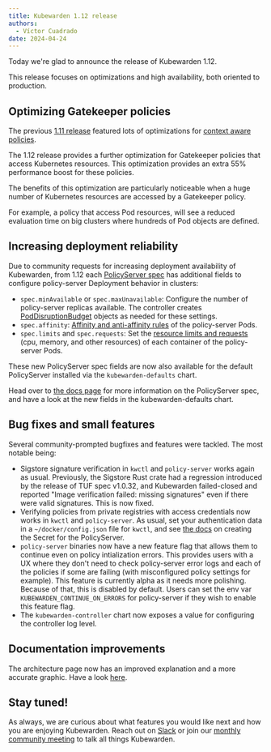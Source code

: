 ```yaml
---
title: Kubewarden 1.12 release
authors:
  - Víctor Cuadrado
date: 2024-04-24
---
```


Today we're glad to announce the release of Kubewarden 1.12.

This release focuses on optimizations and high availability, both oriented to
production.

## Optimizing Gatekeeper policies

The previous [1.11
release](https://www.kubewarden.io/blog/2024/03/kubewarden-1-11-release/)
featured lots of optimizations for
[context aware policies](https://docs.kubewarden.io/next/reference/spec/context-aware-policies).

The 1.12 release provides a further optimization for Gatekeeper policies that
access Kubernetes resources. This optimization provides an extra 55%
performance boost for these policies.

The benefits of this optimization are particularly noticeable when a huge number
of Kubernetes resources are accessed by a Gatekeeper policy.

For example, a policy that access Pod resources, will see a reduced evaluation time
on big clusters where hundreds of Pod objects are defined.


## Increasing deployment reliability

Due to community requests for increasing deployment availability of
Kubewarden, from 1.12 each [PolicyServer
spec](https://docs.kubewarden.io/next/reference/CRDs#policyserverspec) has
additional fields to configure policy-server Deployment behavior in clusters:

- `spec.minAvailable` or `spec.maxUnavailable`: Configure the number of
  policy-server replicas available. The controller creates
  [PodDisruptionBudget](https://kubernetes.io/docs/concepts/workloads/pods/disruptions/#pod-disruption-budgets) objects as needed for these settings.
- `spec.affinity`: [Affinity and anti-affinity rules](https://kubernetes.io/docs/concepts/scheduling-eviction/assign-pod-node/#affinity-and-anti-affinity) of the policy-server Pods.
- `spec.limits` and `spec.requests`: Set the [resource limits and requests](https://kubernetes.io/docs/concepts/configuration/manage-resources-containers/#resource-requests-and-limits-of-pod-and-container) (cpu,
  memory, and other resources) of each container of the policy-server Pods.

These new PolicyServer spec fields are now also available for the default
PolicyServer installed via the `kubewarden-defaults` chart.

Head over to [the docs
page](https://docs.kubewarden.io/howtos/policy-servers/production-deployments)
for more information on the PolicyServer spec, and have a look at the new
fields in the kubewarden-defaults chart.

## Bug fixes and small features

Several community-prompted bugfixes and features were tackled. The most notable
being:

- Sigstore signature verification in `kwctl` and `policy-server` works again as
  usual. Previously, the Sigstore Rust crate had a regression introduced by the
  release of TUF spec v1.0.32, and Kubewarden failed-closed and reported "Image
  verification failed: missing signatures" even if there were valid signatures.
  This is now fixed.
- Verifying policies from private registries with access credentials now works
  in `kwctl` and `policy-server`. As usual, set your authentication data in a
  `~/docker/config.json` file for `kwctl`, and see [the
  docs](https://docs.kubewarden.io/howtos/policy-servers/private-registry) on
  creating the Secret for the PolicyServer.
- `policy-server` binaries now have a new feature flag that allows them to
  continue even on policy intialization errors. This provides users with a UX
  where they don't need to check policy-server error logs and each of the
  policies if some are failing (with misconfigured policy settings for example).
  This feature is currently alpha as it needs more polishing. Because of that, this is disabled by default. Users can set the
  env var `KUBEWARDEN_CONTINUE_ON_ERRORS` for policy-server if they wish to
  enable this feature flag.
- The `kubewarden-controller` chart now exposes a value for configuring the
  controller log level.

## Documentation improvements

The architecture page now has an improved explanation and a more accurate graphic.
Have a look [here](https://docs.kubewarden.io/explanations/architecture).

## Stay tuned!

As always, we are curious about what features you would like next and how you are
enjoying Kubewarden. Reach out on [Slack](https://kubernetes.slack.com/?redir=%2Fmessages%2Fkubewarden)
or join our [monthly community meeting](https://teamup.com/ks2bj74dvw132mhjtj?view=a&showProfileAndInfo=0&showSidepanel=1&disableSidepanel=1&showMenu=1&showAgendaHeader=1&showAgendaDetails=0&showYearViewHeader=1)
to talk all things Kubewarden.
